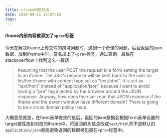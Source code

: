 ```yaml
---
title: iframe问题总结
date: 2019-09-11 15:07:10
tags:
---
```


#### iframe内部内容被添加了`<pre>`标签

今天在解决iframe上传文件的跨域问题时，遇到一个奇怪的问题，后台返回的json数据，放到iframe中时，莫名加上了`<pre>`标签，通过查询，最后在stackoverflow上找到这么一段话

> Assuming that the user POST the request in a form setting the target to an iframe. The JSON response will be sent back to the user on his/her iframe with content type set as "text/html". It is set as "text/html" instead of "application/json" because I want to avoid having a "pre" tag injected by the browser around the JSON response. Anyway, how does the user read that JSON response if the iframe and the parent window have different domain? There is going to be a cross domain policy issue.

大概意思就是，在form表单提交的是后，返回的json数据会根据form表单设置的target属性放到对应的iframe中，将返回的头信息改成`text/html`而不是默认的`application/json`就能避免返回的数据被包裹在`<pre>`标签中。

